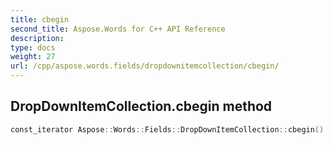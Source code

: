 ```yaml
---
title: cbegin
second_title: Aspose.Words for C++ API Reference
description: 
type: docs
weight: 27
url: /cpp/aspose.words.fields/dropdownitemcollection/cbegin/
---
```

## DropDownItemCollection.cbegin method




```cpp
const_iterator Aspose::Words::Fields::DropDownItemCollection::cbegin() const noexcept
```

